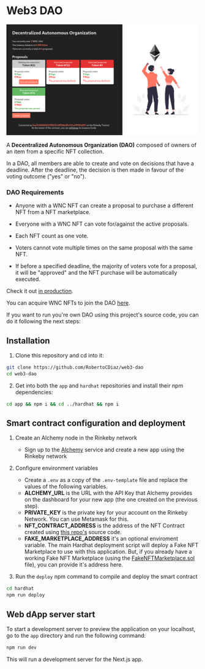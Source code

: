 # Web3 DAO

![App screenshot](/app/public/screenshot.png)

A **Decentralized Autonomous Organization (DAO)** composed of owners of an item from a specific NFT collection.

In a DAO, all members are able to create and vote on decisions that have a deadline. After the deadline, the decision is then made in favour of the voting outcome ("yes" or "no").

### DAO Requirements

* Anyone with a WNC NFT can create a proposal to purchase a different NFT from a NFT marketplace.

* Everyone with a WNC NFT can vote for/against the active proposals.

* Each NFT count as one vote.

* Voters cannot vote multiple times on the same proposal with the same NFT.

* If before a specified deadline, the majority of voters vote for a proposal, it will be "approved" and the NFT purchase will be automatically executed.

Check it out [in production](https://web3-dao-pi.vercel.app/).

You can acquire WNC NFTs to join the DAO [here](https://nft-collection-gules-ten.vercel.app/).

If you want to run you're own DAO using this project's source code, you can do it following the next steps:

## Installation



1. Clone this repository and cd into it:

```bash
git clone https://github.com/RobertoCDiaz/web3-dao
cd web3-dao
```

2. Get into both the `app` and `hardhat` repositories and install their npm dependencies:
```bash
cd app && npm i && cd ../hardhat && npm i
```

## Smart contract configuration and deployment

1. Create an Alchemy node in the Rinkeby network
    * Sign up to the [Alchemy](https://www.alchemyapi.io) service and create a new app using the Rinkeby network

2. Configure environment variables
    * Create a `.env` as a copy of the `.env-template` file and replace the values of the following variables.
    * **ALCHEMY_URL** is the URL with the API Key that Alchemy provides on the dashboard for your new app (the one created on the previous step).
    * **PRIVATE_KEY** is the private key for your account on the Rinkeby Network. You can use Metamask for this.
    * **NFT_CONTRACT_ADDRESS** is the address of the NFT Contract created using [this repo's](https://github.com/RobertoCDiaz/nft-collection) source code.
    * **FAKE_MARKETPLACE_ADDRESS** it's an optional enviroment variable. The main Hardhat deployment script will deploy a Fake NFT Marketplace to use with this application. But, if you already have a working Fake NFT Marketplace (using the [FakeNFTMarketplace.sol](hardhat/contracts/FakeNFTMarketplace.sol) file), you can provide it's address here.

3. Run the `deploy` npm command to compile and deploy the smart contract

```bash
cd hardhat
npm run deploy
```

## Web dApp server start

To start a development server to preview the application on your localhost, go to the `app` directory and run the following command:

```bash
npm run dev
```

This will run a development server for the Next.js app.